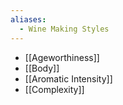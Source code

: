 ```yaml
---
aliases:
  - Wine Making Styles
---
```

- [[Ageworthiness]]
- [[Body]]
- [[Aromatic Intensity]]
- [[Complexity]]